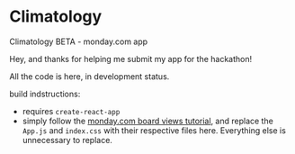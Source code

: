 # Climatology
Climatology BETA - monday.com app

Hey, and thanks for helping me submit my app for the hackathon!

All the code is here, in development status.

build indstructions:
- requires `create-react-app`
- simply follow the [monday.com board views tutorial](https://developer.monday.com/api-reference/docs/board-view-queries), and replace the `App.js` and `index.css` with their respective files here. Everything else is unnecessary to replace.
